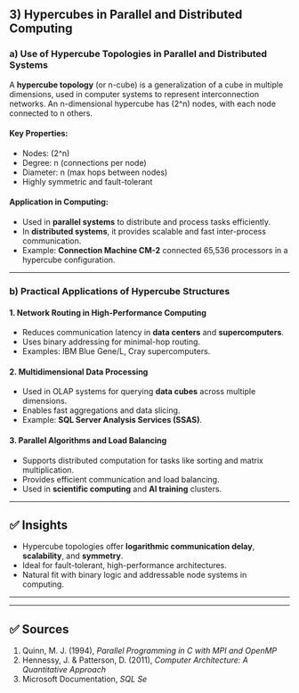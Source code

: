 

## 3) Hypercubes in Parallel and Distributed Computing

### a) Use of Hypercube Topologies in Parallel and Distributed Systems

A **hypercube topology** (or n-cube) is a generalization of a cube in multiple dimensions, used in computer systems to represent interconnection networks. An n-dimensional hypercube has \(2^n\) nodes, with each node connected to n others.

#### Key Properties:
- Nodes: \(2^n\)
- Degree: n (connections per node)
- Diameter: n (max hops between nodes)
- Highly symmetric and fault-tolerant

#### Application in Computing:
- Used in **parallel systems** to distribute and process tasks efficiently.
- In **distributed systems**, it provides scalable and fast inter-process communication.
- Example: **Connection Machine CM-2** connected 65,536 processors in a hypercube configuration.

---

### b) Practical Applications of Hypercube Structures

#### 1. Network Routing in High-Performance Computing
- Reduces communication latency in **data centers** and **supercomputers**.
- Uses binary addressing for minimal-hop routing.
- Examples: IBM Blue Gene/L, Cray supercomputers.

#### 2. Multidimensional Data Processing
- Used in OLAP systems for querying **data cubes** across multiple dimensions.
- Enables fast aggregations and data slicing.
- Example: **SQL Server Analysis Services (SSAS)**.

#### 3. Parallel Algorithms and Load Balancing
- Supports distributed computation for tasks like sorting and matrix multiplication.
- Provides efficient communication and load balancing.
- Used in **scientific computing** and **AI training** clusters.

---

## ✅ Insights

- Hypercube topologies offer **logarithmic communication delay**, **scalability**, and **symmetry**.
- Ideal for fault-tolerant, high-performance architectures.
- Natural fit with binary logic and addressable node systems in computing.

---



---

## ✅ Sources
1. Quinn, M. J. (1994), *Parallel Programming in C with MPI and OpenMP*  
2. Hennessy, J. & Patterson, D. (2011), *Computer Architecture: A Quantitative Approach*  
3. Microsoft Documentation, *SQL Se*
